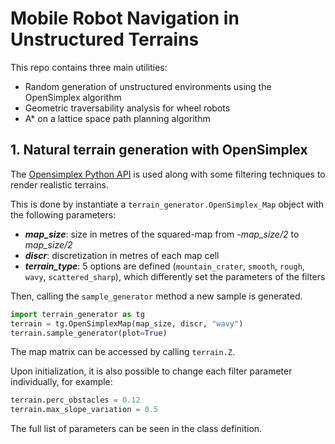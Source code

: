 # Mobile Robot Navigation in Unstructured Terrains 
This repo contains three main utilities:
- Random generation of unstructured environments using the OpenSimplex algorithm
- Geometric traversability analysis for wheel robots
- A* on a lattice space path planning algorithm

## 1. Natural terrain generation with OpenSimplex
The [Opensimplex Python API](https://github:com/lmas/opensimplex) is used along with some filtering techniques to render realistic terrains.

This is done by instantiate a `terrain_generator.OpenSimplex_Map` object with the following parameters:
- __*map_size*__: size in metres of the squared-map from *-map_size/2* to *map_size/2*
- __*discr*__: discretization in metres of each map cell
- __*terrain_type*__: 5 options are defined (`mountain_crater`, `smooth`, `rough`, `wavy`, `scattered_sharp`), which differently set the parameters of the filters

Then, calling the `sample_generator` method a new sample is generated.

```python
import terrain_generator as tg
terrain = tg.OpenSimplexMap(map_size, discr, "wavy")
terrain.sample_generator(plot=True)
```

The map matrix can be accessed by calling  `terrain.Z`.

Upon initialization, it is also possible to change each filter parameter individually, for example:

```python
terrain.perc_obstacles = 0.12
terrain.max_slope_variation = 0.5
```
The full list of parameters can be seen in the class definition.

